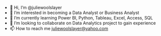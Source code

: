 - 👋 Hi, I’m @juliewoolslayer
- 👀 I’m interested in becoming a Data Analyst or Business Analyst
- 🌱 I’m currently learning Power BI, Python, Tableau, Excel, Access, SQL
- 💞️ I’m looking to collaborate on Data Analytics project to gain experience
- 📫 How to reach me juliewoolslayer@yahoo.com

<!---
juliewoolslayer/juliewoolslayer is a ✨ special ✨ repository because its `README.md` (this file) appears on your GitHub profile.
You can click the Preview link to take a look at your changes.
--->
